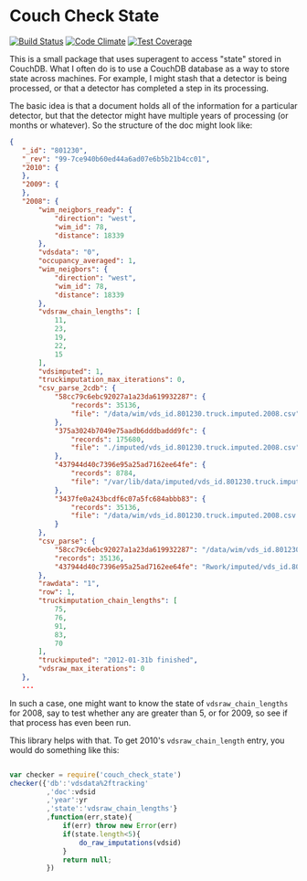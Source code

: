 # Couch Check State


[![Build Status](https://travis-ci.org/jmarca/couch_check_state.svg?branch=master)](https://travis-ci.org/jmarca/couch_check_state)
[![Code Climate](https://codeclimate.com/github/jmarca/couch_check_state/badges/gpa.svg)](https://codeclimate.com/github/jmarca/couch_check_state)
[![Test Coverage](https://codeclimate.com/github/jmarca/couch_check_state/badges/coverage.svg)](https://codeclimate.com/github/jmarca/couch_check_state/coverage)

This is a small package that uses superagent to access "state" stored
in CouchDB.  What I often do is to use a CouchDB database as a way to
store state across machines.  For example, I might stash that a
detector is being processed, or that a detector has completed a step
in its processing.

The basic idea is that a document holds all of the information for a
particular detector, but that the detector might have multiple years
of processing (or months or whatever).  So the structure of the doc
might look like:

```json
{
   "_id": "801230",
   "_rev": "99-7ce940b60ed44a6ad07e6b5b21b4cc01",
   "2010": {
   },
   "2009": {
   },
   "2008": {
       "wim_neigbors_ready": {
           "direction": "west",
           "wim_id": 78,
           "distance": 18339
       },
       "vdsdata": "0",
       "occupancy_averaged": 1,
       "wim_neigbors": {
           "direction": "west",
           "wim_id": 78,
           "distance": 18339
       },
       "vdsraw_chain_lengths": [
           11,
           23,
           19,
           22,
           15
       ],
       "vdsimputed": 1,
       "truckimputation_max_iterations": 0,
       "csv_parse_2cdb": {
           "58cc79c6ebc92027a1a23da619932287": {
               "records": 35136,
               "file": "/data/wim/vds_id.801230.truck.imputed.2008.csv"
           },
           "375a3024b7049e75aadb6dddbaddd9fc": {
               "records": 175680,
               "file": "./imputed/vds_id.801230.truck.imputed.2008.csv"
           },
           "437944d40c7396e95a25ad7162ee64fe": {
               "records": 8784,
               "file": "/var/lib/data/imputed/vds_id.801230.truck.imputed.2008.csv"
           },
           "3437fe0a243bcdf6c07a5fc684abbb83": {
               "records": 35136,
               "file": "/data/wim/vds_id.801230.truck.imputed.2008.csv.gz"
           }
       },
       "csv_parse": {
           "58cc79c6ebc92027a1a23da619932287": "/data/wim/vds_id.801230.truck.imputed.2008.csv",
           "records": 35136,
           "437944d40c7396e95a25ad7162ee64fe": "Rwork/imputed/vds_id.801230.truck.imputed.2008.csv"
       },
       "rawdata": "1",
       "row": 1,
       "truckimputation_chain_lengths": [
           75,
           76,
           91,
           83,
           70
       ],
       "truckimputed": "2012-01-31b finished",
       "vdsraw_max_iterations": 0
   },
   ...
```

In such a case, one might want to know the state of
`vdsraw_chain_lengths` for 2008, say to test whether any are greater
than 5, or for 2009, so see if that process has even been run.

This library helps with that.  To get 2010's `vdsraw_chain_length`
entry, you would do something like this:


``` javascript

var checker = require('couch_check_state')
checker({'db':'vdsdata%2ftracking'
         ,'doc':vdsid
         ,'year':yr
         ,'state':'vdsraw_chain_lengths'}
         ,function(err,state){
             if(err) throw new Error(err)
             if(state.length<5){
                 do_raw_imputations(vdsid)
             }
             return null;
         })

```
